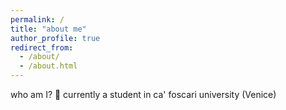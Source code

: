 ```yaml
---
permalink: /
title: "about me"
author_profile: true
redirect_from: 
  - /about/
  - /about.html
---
```


who am I?
🎀 currently a student in ca' foscari university (Venice) 
